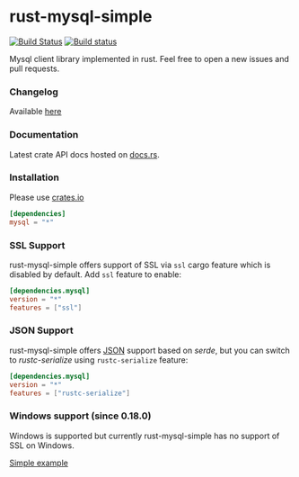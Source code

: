 rust-mysql-simple
=================
[![Build Status](https://travis-ci.org/blackbeam/rust-mysql-simple.png?branch=master)](https://travis-ci.org/blackbeam/rust-mysql-simple) [![Build status](https://ci.appveyor.com/api/projects/status/4te7c9q4tlmwvof0/branch/master?svg=true)](https://ci.appveyor.com/project/blackbeam/rust-mysql-simple/branch/master)

Mysql client library implemented in rust. Feel free to open a new issues and pull requests.

### Changelog
Available [here](https://github.com/blackbeam/rust-mysql-simple/releases)

### Documentation
Latest crate API docs hosted on [docs.rs](https://docs.rs/crate/mysql).

### Installation
Please use [crates.io](https://crates.io/crates/mysql)

```toml
[dependencies]
mysql = "*"
```

### SSL Support

rust-mysql-simple offers support of SSL via `ssl` cargo feature which is disabled by default.
Add `ssl` feature to enable:

```toml
[dependencies.mysql]
version = "*"
features = ["ssl"]
```

### JSON Support

rust-mysql-simple offers [JSON](https://dev.mysql.com/doc/refman/5.7/en/json.html) support
based on *serde*, but you can switch to *rustc-serialize* using `rustc-serialize` feature:

```toml
[dependencies.mysql]
version = "*"
features = ["rustc-serialize"]
```

### Windows support (since 0.18.0)
Windows is supported but currently rust-mysql-simple has no support of SSL on Windows.

[Simple example](http://blackbeam.org/doc/mysql/index.html#example)
